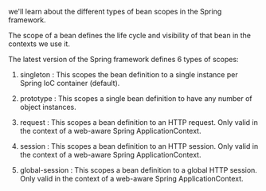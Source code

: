 we'll learn about the different types of bean scopes in the Spring framework.

The scope of a bean defines the life cycle and visibility of that bean in the contexts we use it.

The latest version of the Spring framework defines 6 types of scopes:

1) singleton : This scopes the bean definition to a single instance per Spring IoC container (default).

2) prototype : This scopes a single bean definition to have any number of object instances.
3) request : This scopes a bean definition to an HTTP request. Only valid in the context of a web-aware Spring ApplicationContext.

4) session : This scopes a bean definition to an HTTP session. Only valid in the context of a web-aware Spring ApplicationContext.

5) global-session : This scopes a bean definition to a global HTTP session. Only valid in the context of a web-aware Spring ApplicationContext.
